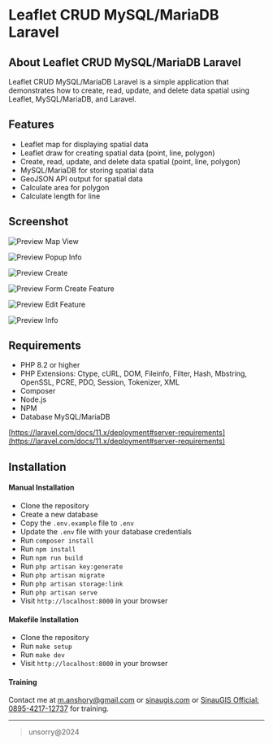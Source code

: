 # Leaflet CRUD MySQL/MariaDB Laravel

## About Leaflet CRUD MySQL/MariaDB Laravel

Leaflet CRUD MySQL/MariaDB Laravel is a simple application that demonstrates how to create, read, update, and delete data spatial using Leaflet, MySQL/MariaDB, and Laravel.

## Features

- Leaflet map for displaying spatial data
- Leaflet draw for creating spatial data (point, line, polygon)
- Create, read, update, and delete data spatial (point, line, polygon)
- MySQL/MariaDB for storing spatial data
- GeoJSON API output for spatial data
- Calculate area for polygon
- Calculate length for line

## Screenshot

![Preview Map View](public/screenshot/pic1.png "Home Page")

![Preview Popup Info](public/screenshot/pic2.png "Popup Info")

![Preview Create](public/screenshot/pic2.png "Create New Feature")

![Preview Form Create Feature](public/screenshot/pic2.png "Form Create New Feature")

![Preview Edit Feature](public/screenshot/pic2.png "Edit Feature")

![Preview Info](public/screenshot/pic2.png "Info")

## Requirements

- PHP 8.2 or higher
- PHP Extensions: Ctype, cURL, DOM, Fileinfo, Filter, Hash, Mbstring, OpenSSL, PCRE, PDO, Session, Tokenizer, XML
- Composer
- Node.js
- NPM
- Database MySQL/MariaDB

[https://laravel.com/docs/11.x/deployment#server-requirements](https://laravel.com/docs/11.x/deployment#server-requirements)

## Installation

#### Manual Installation

- Clone the repository
- Create a new database
- Copy the `.env.example` file to `.env`
- Update the `.env` file with your database credentials
- Run `composer install`
- Run `npm install`
- Run `npm run build`
- Run `php artisan key:generate`
- Run `php artisan migrate`
- Run `php artisan storage:link`
- Run `php artisan serve`
- Visit `http://localhost:8000` in your browser

#### Makefile Installation

- Clone the repository
- Run `make setup`
- Run `make dev`
- Visit `http://localhost:8000` in your browser

#### Training

Contact me at [m.anshory@gmail.com](mailto:m.anshory@gmail.com) or [sinaugis.com](https://sinaugis.com) or [SinauGIS Official: 0895-4217-12737](https://wa.me/0895421712737) for training.

___

> unsorry@2024